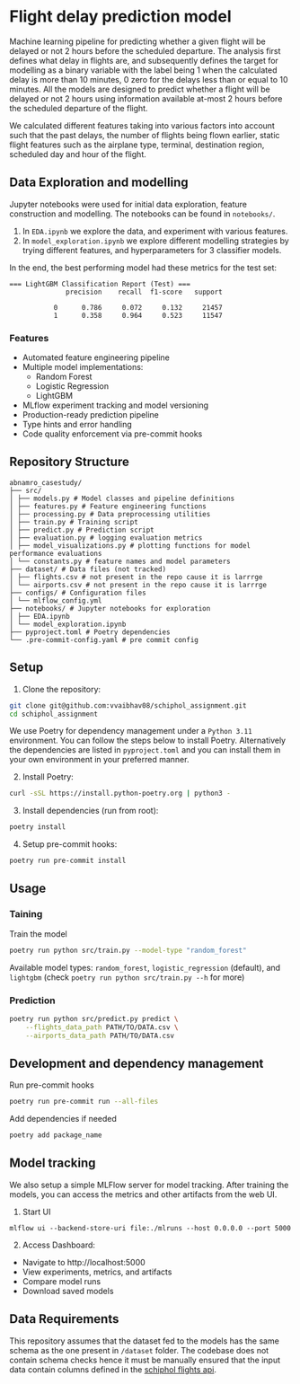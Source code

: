 # Flight delay prediction model

Machine learning pipeline for predicting whether a given flight will be delayed or not 2 hours before the scheduled departure. The analysis first defines what delay in flights are, and subsequently defines the target for modelling as a binary variable with the label being 1 when the calculated delay is more than 10 minutes, 0 zero for the delays less than or equal to 10 minutes. All the models are designed to predict whether a flight will be delayed or not 2 hours using information available at-most 2 hours before the scheduled departure of the flight.

We calculated different features taking into various factors into account such that the past delays, the number of flights being flown earlier, static flight features such as the airplane type, terminal, destination region, scheduled day and hour of the flight.


## Data Exploration and modelling

Jupyter notebooks were used for initial data exploration, feature construction and modelling. The notebooks can be found in `notebooks/`.

1. In `EDA.ipynb` we explore the data, and experiment with various features.
2. In `model_exploration.ipynb` we explore different modelling strategies by trying different features, and hyperparameters for 3 classifier models.


In the end, the best performing model had these metrics for the test set:

```
=== LightGBM Classification Report (Test) ===
              precision    recall  f1-score   support

           0      0.786     0.072     0.132     21457
           1      0.358     0.964     0.523     11547
```

### Features

- Automated feature engineering pipeline
- Multiple model implementations:
  - Random Forest
  - Logistic Regression
  - LightGBM
- MLflow experiment tracking and model versioning
- Production-ready prediction pipeline
- Type hints and error handling
- Code quality enforcement via pre-commit hooks

## Repository Structure
```
abnamro_casestudy/
├── src/
│ ├── models.py # Model classes and pipeline definitions
│ ├── features.py # Feature engineering functions
│ ├── processing.py # Data preprocessing utilities
│ ├── train.py # Training script
│ ├── predict.py # Prediction script
│ ├── evaluation.py # logging evaluation metrics
│ ├── model_visualizations.py # plotting functions for model performance evaluations
│ └── constants.py # feature names and model parameters
├── dataset/ # Data files (not tracked)
│ ├── flights.csv # not present in the repo cause it is larrrge
│ └── airports.csv # not present in the repo cause it is larrrge
├── configs/ # Configuration files
│ └── mlflow_config.yml
├── notebooks/ # Jupyter notebooks for exploration
│ ├── EDA.ipynb
│ └── model_exploration.ipynb
├── pyproject.toml # Poetry dependencies
└── .pre-commit-config.yaml # pre commit config
```


## Setup

1. Clone the repository:
```bash
git clone git@github.com:vvaibhav08/schiphol_assignment.git
cd schiphol_assignment
```

We use Poetry for dependency management under a `Python 3.11` environment. You can follow the steps below to install Poetry. Alternatively the dependencies are listed in `pyproject.toml` and you can install them in your own environment in your preferred manner.


2. Install Poetry:
```bash
curl -sSL https://install.python-poetry.org | python3 -
```

3. Install dependencies (run from root):
```bash
poetry install
```

4. Setup pre-commit hooks:
```bash
poetry run pre-commit install
```

## Usage

### Taining
Train the model
```bash
poetry run python src/train.py --model-type "random_forest"
```
Available model types:
`random_forest`, `logistic_regression` (default), and `lightgbm` (check `poetry run python src/train.py --h` for more)

### Prediction
```bash
poetry run python src/predict.py predict \
    --flights_data_path PATH/TO/DATA.csv \
    --airports_data_path PATH/TO/DATA.csv
```

## Development and dependency management

Run pre-commit hooks
```bash
poetry run pre-commit run --all-files
```

Add dependencies if needed
```bash
poetry add package_name
```

## Model tracking

We also setup a simple MLFlow server for model tracking. After training the models, you can access the metrics and other artifacts from the web UI.

1. Start UI
```
mlflow ui --backend-store-uri file:./mlruns --host 0.0.0.0 --port 5000
```

2. Access Dashboard:
- Navigate to http://localhost:5000
- View experiments, metrics, and artifacts
- Compare model runs
- Download saved models

## Data Requirements

This repository assumes that the dataset fed to the models has the same schema as the one present in `/dataset` folder. The codebase does not contain schema checks hence it must be manually ensured that the input data contain columns defined in the [schiphol flights api](https://developer.schiphol.nl/apis/flight-api/overview?version=latest).
